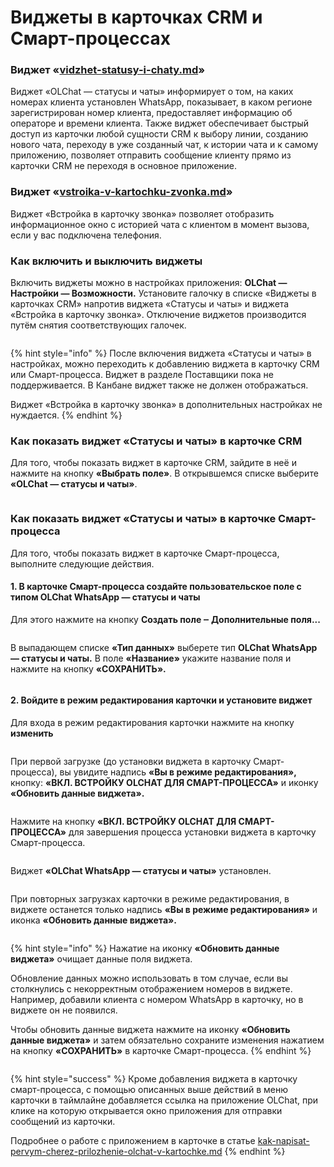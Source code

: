 # Виджеты в карточках CRM и Смарт-процессах

### Виджет «[vidzhet-statusy-i-chaty.md](vidzhet-statusy-i-chaty.md "mention")»

Виджет «OLChat — статусы и чаты» информирует о том, на каких номерах клиента установлен WhatsApp, показывает, в каком регионе зарегистрирован номер клиента, предоставляет информацию об операторе и времени клиента. Также виджет обеспечивает быстрый доступ из карточки любой сущности CRM к выбору линии, созданию нового чата, переходу в уже созданный чат, к истории чата и к самому приложению, позволяет отправить сообщение клиенту прямо из карточки CRM не переходя в основное приложение.

### Виджет «[vstroika-v-kartochku-zvonka.md](vstroika-v-kartochku-zvonka.md "mention")»

Виджет «Встройка в карточку звонка» позволяет отобразить информационное окно с историей чата с клиентом в момент вызова, если у вас подключена телефония.

### Как включить и выключить виджеты

Включить виджеты можно в настройках приложения: **OLChat — Настройки — Возможности.** Установите галочку в списке «Виджеты в карточках CRM» напротив виджета «Статусы и чаты» и виджета «Встройка в карточку звонка». Отключение виджетов производится путём снятия соответствующих галочек.

<figure><img src="../../.gitbook/assets/image (1025).png" alt=""><figcaption></figcaption></figure>

{% hint style="info" %}
После включения виджета «Статусы и чаты» в настройках, можно переходить к добавлению виджета в карточку CRM или Смарт-процесса. Виджет в разделе Поставщики пока не поддерживается. В Канбане виджет также не должен отображаться.&#x20;

Виджет «Встройка в карточку звонка» в дополнительных настройках не нуждается.
{% endhint %}

### Как показать виджет «Статусы и чаты» в карточке CRM

Для того, чтобы показать виджет в карточке CRM, зайдите в неё и нажмите на кнопку **«Выбрать поле»**. В открывшемся списке выберите **«OLChat — статусы и чаты»**.

<figure><img src="../../.gitbook/assets/Виджет в crm.gif" alt=""><figcaption></figcaption></figure>

### Как показать виджет «Статусы и чаты» в карточке Смарт-процесса

Для того, чтобы показать виджет в карточке Смарт-процесса, выполните следующие действия.

#### 1. В карточке Смарт-процесса создайте пользовательское поле с типом **OLChat WhatsApp — статусы и чаты**

Для этого нажмите на кнопку **Создать поле ‒ Дополнительные поля...**

<figure><img src="../../.gitbook/assets/image (747).png" alt=""><figcaption></figcaption></figure>

В выпадающем списке **«Тип данных»** выберете тип **OLChat WhatsApp — статусы и чаты.** В поле **«Название»** укажите название поля и нажмите на кнопку **«СОХРАНИТЬ».**

<figure><img src="../../.gitbook/assets/image (560).png" alt=""><figcaption></figcaption></figure>

#### 2. Войдите в режим редактирования карточки и установите виджет

Для входа в режим редактирования карточки нажмите на кнопку **изменить**

<figure><img src="../../.gitbook/assets/image (570).png" alt=""><figcaption></figcaption></figure>

При первой загрузке (до установки виджета в карточку Смарт-процесса), вы увидите надпись **«Вы в режиме редактирования»,** кнопку: **«ВКЛ. ВСТРОЙКУ OLCHAT ДЛЯ СМАРТ-ПРОЦЕССА»** и иконку **«Обновить данные виджета».**

<figure><img src="../../.gitbook/assets/image (476).png" alt=""><figcaption></figcaption></figure>

Нажмите на кнопку **«ВКЛ. ВСТРОЙКУ OLCHAT ДЛЯ СМАРТ-ПРОЦЕССА»** для завершения процесса установки виджета в карточку Смарт-процесса.

<figure><img src="../../.gitbook/assets/image (910).png" alt=""><figcaption></figcaption></figure>

Виджет **«OLChat WhatsApp — статусы и чаты»** установлен.

<figure><img src="../../.gitbook/assets/image (329).png" alt=""><figcaption></figcaption></figure>

При повторных загрузках карточки в режиме редактирования, в виджете останется только надпись **«Вы в режиме редактирования»** и иконка **«Обновить данные виджета».**

<figure><img src="../../.gitbook/assets/image (378).png" alt=""><figcaption></figcaption></figure>

{% hint style="info" %}
Нажатие на иконку **«Обновить данные виджета»** очищает данные поля виджета.

Обновление данных можно использовать в том случае, если вы столкнулись с некорректным отображением номеров в виджете. Например, добавили клиента с номером WhatsApp в карточку, но в виджете он не появился.

Чтобы обновить данные виджета нажмите на иконку **«Обновить данные виджета»** и затем обязательно сохраните изменения нажатием на кнопку **«СОХРАНИТЬ»** в карточке Смарт-процесса.
{% endhint %}

<figure><img src="../../.gitbook/assets/image (772).png" alt=""><figcaption></figcaption></figure>

{% hint style="success" %}
Кроме добавления виджета в карточку смарт-процесса, с помощью описанных выше действий в меню карточки в таймлайне добавляется ссылка на приложение OLChat, при клике на которую открывается окно приложения для отправки сообщений из карточки.

Подробнее о работе с приложением в карточке в статье [kak-napisat-pervym-cherez-prilozhenie-olchat-v-kartochke.md](../poluchenie-i-otpravka-soobshenii/kak-napisat-pervym-cherez-prilozhenie-olchat-v-kartochke.md "mention")
{% endhint %}

<figure><img src="../../.gitbook/assets/image (922).png" alt=""><figcaption></figcaption></figure>

